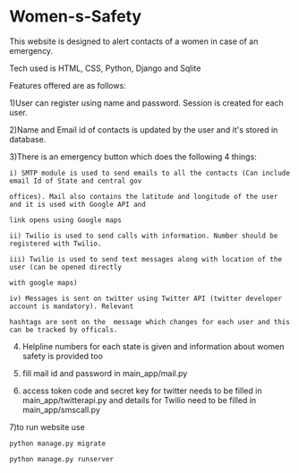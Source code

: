 # Women-s-Safety

This website is designed to alert contacts of a women in case of an emergency. 

Tech used is HTML, CSS, Python, Django and Sqlite

Features offered are as follows:

1)User can register using name and password. Session is created for each user.

2)Name and Email id of contacts is updated by the user and it's stored in database.

3)There is an emergency button which does the following 4 things:

    i) SMTP module is used to send emails to all the contacts (Can include email Id of State and central gov
    
    offices). Mail also contains the latitude and longitude of the user and it is used with Google API and 
    
    link opens using Google maps
    
    ii) Twilio is used to send calls with information. Number should be registered with Twilio.
    
    iii) Twilio is used to send text messages along with location of the user (can be opened directly 
    
    with google maps)
    
    iv) Messages is sent on twitter using Twitter API (twitter developer account is mandatory). Relevant 
    
    hashtags are sent on the  message which changes for each user and this can be tracked by officals.

4) Helpline numbers for each state is given and information about women safety is provided too

5) fill mail id and password in main_app/mail.py

6) access token code and secret key for twitter needs to be filled in main_app/twitterapi.py and 
   details for Twilio need to be filled in main_app/smscall.py

7)to run website use

    python manage.py migrate

    python manage.py runserver
